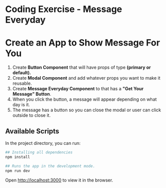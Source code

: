 # Coding Exercise - Message Everyday

<h1>Create an App to Show Message For You</h1>
<ol>
    <li>Create <strong>Button Component</strong> that will have props of type <strong>(primary or default).</strong></li>
    <li>Create <strong>Modal Component</strong> and add whatever props you want to make it reusable.</li>
    <li>Create <strong>Message Everyday Component</strong> to that has a <strong>"Get Your Message" Button</strong>.</li>
    <li>When you click the button, a message will appear depending on what day is it.</li>
    <li>The message has a button so you can close the modal or user can click outside to close it.</li>
</ol>

## Available Scripts

In the project directory, you can run:
```bash
## Installing all dependencies
npm install
```
```bash
## Runs the app in the development mode.
npm run dev
```
Open [http://localhost:3000](http://localhost:3000) to view it in the browser.